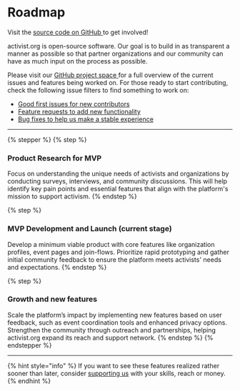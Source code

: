 # Roadmap

Visit the [source code on GitHub ](https://github.com/activist-org/activist) to get involved!

activist.org is open-source software. Our goal is to build in as transparent a manner as possible so that partner organizations and our community can have as much input on the process as possible.

Please visit our [GitHub project space ](https://github.com/orgs/activist-org/projects/1) for a full overview of the current issues and features being worked on. For those ready to start contributing, check the following issue filters to find something to work on:

* [Good first issues for new contributors ](https://github.com/activist-org/activist/issues?q=is%3Aopen+is%3Aissue+label%3A%22good+first+issue%22)
* [Feature requests to add new functionality ](https://github.com/activist-org/activist/issues?q=is%3Aopen+is%3Aissue+label%3Afeature)
* [Bug fixes to help us make a stable experience ](https://github.com/activist-org/activist/issues?q=is%3Aopen+is%3Aissue+label%3Abug)

***

{% stepper %}
{% step %}
### Product Research for MVP

Focus on understanding the unique needs of activists and organizations by conducting surveys, interviews, and community discussions. This will help identify key pain points and essential features that align with the platform's mission to support activism.
{% endstep %}

{% step %}
### MVP Development and Launch (current stage)

Develop a minimum viable product with core features like organization profiles, event pages and join-flows. Prioritize rapid prototyping and gather initial community feedback to ensure the platform meets activists' needs and expectations.
{% endstep %}

{% step %}
### Growth and new features

Scale the platform’s impact by implementing new features based on user feedback, such as event coordination tools and enhanced privacy options. Strengthen the community through outreach and partnerships, helping activist.org expand its reach and support network.
{% endstep %}
{% endstepper %}

***

{% hint style="info" %}
If you want to see these features realized rather sooner than later, consider [supporting us](https://docs.activist.org/activist/welcome/support-us) with your skills, reach or money.
{% endhint %}
